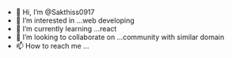 - 👋 Hi, I’m @Sakthiss0917
- 👀 I’m interested in ...web developing
- 🌱 I’m currently learning ...react
- 💞️ I’m looking to collaborate on ...community with similar domain
- 📫 How to reach me ...

<!---
Sakthiss0917/Sakthiss0917 is a ✨ special ✨ repository because its `README.md` (this file) appears on your GitHub profile.
You can click the Preview link to take a look at your changes.
--->
